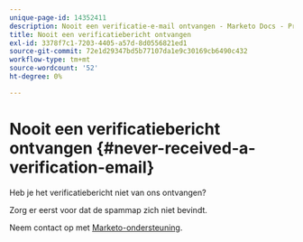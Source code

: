 ```yaml
---
unique-page-id: 14352411
description: Nooit een verificatie-e-mail ontvangen - Marketo Docs - Productdocumentatie
title: Nooit een verificatiebericht ontvangen
exl-id: 3378f7c1-7203-4405-a57d-8d0556821ed1
source-git-commit: 72e1d29347bd5b77107da1e9c30169cb6490c432
workflow-type: tm+mt
source-wordcount: '52'
ht-degree: 0%

---
```


# Nooit een verificatiebericht ontvangen {#never-received-a-verification-email}

Heb je het verificatiebericht niet van ons ontvangen?

Zorg er eerst voor dat de spammap zich niet bevindt.

Neem contact op met [Marketo-ondersteuning](https://nation.marketo.com/t5/Support/ct-p/Support).

